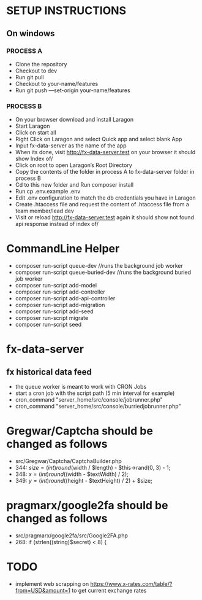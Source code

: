 # SETUP INSTRUCTIONS

## On windows

### PROCESS A
* Clone the repository
* Checkout to dev
* Run git pull
* Checkout to your-name/features
* Run git push —set-origin your-name/features

### PROCESS B
* On your browser download and install Laragon
* Start Laragon
* Click on start all
* Right Click on Laragon and select Quick app and select blank App
* Input fx-data-server as the name of the app
* When its done, visit http://fx-data-server.test on your browser it should show Index of/
* Click on root to open Laragon’s Root Directory
* Copy the contents of the folder in process A to fx-data-server folder in process B
* Cd to this new folder and Run composer install
* Run cp .env.example .env
* Edit .env configuration to match the db credentials you have in Laragon
* Create .htaccess file and request the content of .htaccess file from a team member/lead dev
* Visit or reload http://fx-data-server.test again it should show not found api response instead of index of/


# CommandLine Helper

* composer run-script queue-dev      //runs the background job worker
* composer run-script queue-buried-dev      //runs the background buried job worker
* composer run-script add-model
* composer run-script add-controller
* composer run-script add-api-controller
* composer run-script add-migration
* composer run-script add-seed
* composer run-script migrate
* composer run-script seed


# fx-data-server
## fx historical data feed


* the queue worker is meant to work with CRON Jobs
* start a cron job with the script path (5 min interval for example)
* cron_command "server_home/src/console/jobrunner.php"
* cron_command "server_home/src/console/burriedjobrunner.php"

# Gregwar/Captcha should be changed as follows

* src/Gregwar/Captcha/CaptchaBuilder.php
* 344: $size = (int) round($width / $length) - $this->rand(0, 3) - 1;
* 348: $x = (int) round(($width - $textWidth) / 2);
* 349: $y = (int) round(($height - $textHeight) / 2) + $size;

# pragmarx/google2fa should be changed as follows

* src/pragmarx/google2fa/src/Google2FA.php
* 268: if (strlen((string)$secret) < 8) {

# TODO

* implement web scrapping on https://www.x-rates.com/table/?from=USD&amount=1 to get current exchange rates